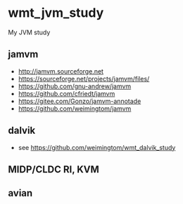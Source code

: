 # wmt_jvm_study
My JVM study

## jamvm  
* http://jamvm.sourceforge.net  
* https://sourceforge.net/projects/jamvm/files/  
* https://github.com/gnu-andrew/jamvm  
* https://github.com/cfriedt/jamvm  
* https://gitee.com/Gonzo/jamvm-annotade  
* https://github.com/weimingtom/jamvm  

## dalvik  
* see https://github.com/weimingtom/wmt_dalvik_study  

## MIDP/CLDC RI, KVM    

## avian  

